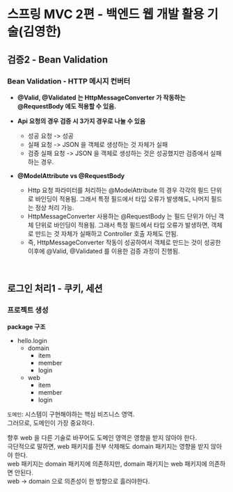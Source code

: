 # 스프링 MVC 2편 - 백엔드 웹 개발 활용 기술(김영한)
## 검증2 - Bean Validation
### Bean Validation - HTTP 메시지 컨버터
- **@Valid, @Validated 는 HttpMessageConverter 가 작동하는 @RequestBody 에도 적용할 수 있음.**

- **Api 요청의 경우 검증 시 3가지 경우로 나눌 수 있음**
  - 성공 요청 -> 성공
  - 실패 요청 -> JSON 을 객체로 생성하는 것 자체가 실패
  - 검증 실패 요청 -> JSON 을 객체로 생성하는 것은 성공했지만 검증에서 실패하는 경우.

- **@ModelAttribute vs @RequestBody**
  - Http 요청 파라미터를 처리하는 @ModelAttribute 의 경우 각각의 필드 단위로 바인딩이 적용됨. 그래서 특정 필드에서 타입 오류가 발생해도, 나머지 필드는 정상 처리 가능.
  - HttpMessageConverter 사용하는 @RequestBody 는 필드 단위가 아닌 객체 단위로 바인딩이 적용됨. 그래서 특정 필드에서 타입 오류가 발생하면, 객체로 만드는 것 자체가 실패하고 Controller 호출 자체도 안됨.
  - 즉, HttpMessageConverter 작동이 성공하여서 객체로 만드는 것이 성공한 이후에 @Valid, @Validated 를 이용한 검증 과정이 진행됨.
<br>

## 로그인 처리1 - 쿠키, 세션
### 프로젝트 생성
**package 구조**
- hello.login
  - domain
    - item
    - member
    - login
  - web
    - item
    - member
    - login

`도메인`: 시스템이 구현해야하는 핵심 비즈니스 영역.<br>
그러므로, 도메인이 가장 중요하다.

향후 web 을 다른 기술로 바꾸어도 도메인 영역은 영향을 받지 않아야 한다.<br>
극단적으로 말하면, web 패키지를 전부 삭제해도 domain 패키지는 영향을 받지 않아야 한다.<br>
web 패키지는 domain 패키지에 의존하지만, domain 패키지는 web 패키지에 의존하면 안된다.<br>
web -> domain 으로 의존성이 한 방향으로 흘러야한다.


